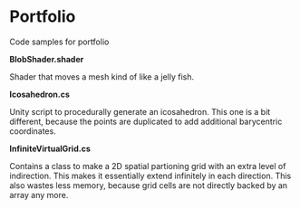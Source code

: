 # Portfolio
Code samples for portfolio

**BlobShader.shader**

Shader that moves a mesh kind of like a jelly fish.

**Icosahedron.cs**

Unity script to procedurally generate an icosahedron. 
This one is a bit different, because the points are duplicated to add additional barycentric coordinates.

**InfiniteVirtualGrid.cs**
 
Contains a class to make a 2D spatial partioning grid with an extra level of indirection.
This makes it essentially extend infinitely in each direction.
This also wastes less memory, because grid cells are not directly backed by an array any more. 
